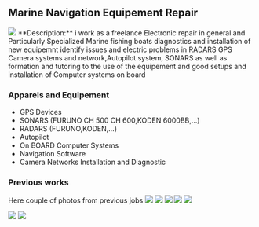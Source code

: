 ## Marine Navigation Equipement Repair
<img src="images/Marine/6.min.jpg?raw=true"/>
**Description:** i work as a freelance Electronic repair in general and Particularly Specialized Marine fishing boats diagnostics and installation of new equipemnt identify issues and electric problems in  RADARS GPS Camera systems and network,Autopilot system, SONARS as well as formation and tutoring to the use of the equipement and good setups 
and installation of Computer systems on board

### Apparels and Equipement
  - GPS Devices
  - SONARS (FURUNO CH 500 CH 600,KODEN 6000BB,...)
  - RADARS (FURUNO,KODEN,...)
  - Autopilot 
  - On BOARD Computer Systems
  - Navigation Software
  - Camera Networks Installation and Diagnostic


### Previous works 

Here couple of photos from previous jobs 
<img src="images/Marine/1.min.jpg?raw=true"/>
<img src="images/Marine/2.min.jpg?raw=true"/>
<img src="images/Marine/3.min.jpg?raw=true"/>
<img src="images/Marine/4.min.jpg?raw=true"/>
<img src="images/Marine/5.min.jpg?raw=true"/>

<img src="images/Marine/7.min.jpg?raw=true"/>
<img src="images/Marine/8.min.jpg?raw=true"/>





